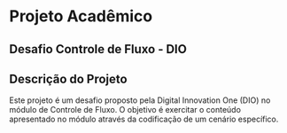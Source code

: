 # Projeto Acadêmico 
## Desafio Controle de Fluxo - DIO

## Descrição do Projeto
Este projeto é um desafio proposto pela Digital Innovation One (DIO) no módulo de Controle de Fluxo. O objetivo é exercitar o conteúdo apresentado no módulo através da codificação de um cenário específico.
